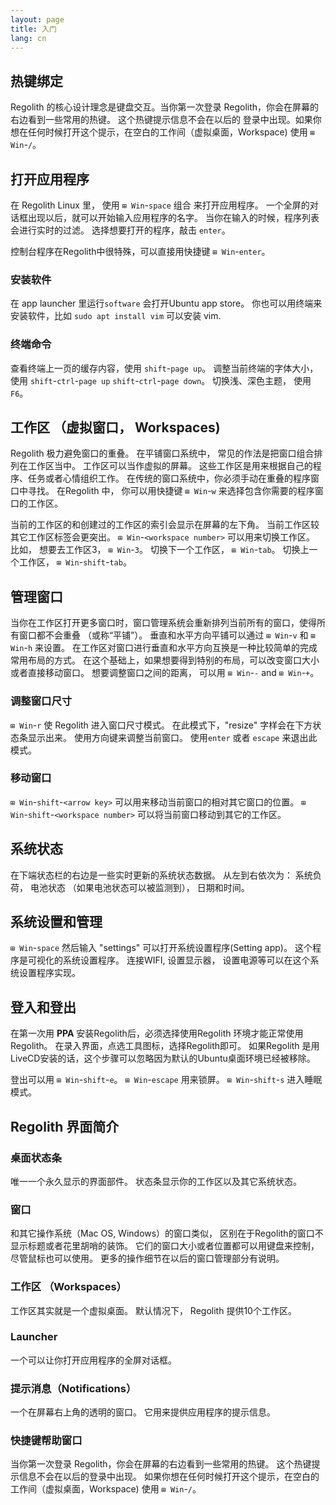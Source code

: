```yaml
---
layout: page
title: 入门
lang: cn
---
```


## 热键绑定  

Regolith 的核心设计理念是键盘交互。当你第一次登录 Regolith，你会在屏幕的右边看到一些常用的热键。 这个热键提示信息不会在以后的
登录中出现。如果你想在任何时候打开这个提示，在空白的工作间（虚拟桌面，Workspace) 使用 `⊞ Win`-`/`。

## 打开应用程序  

在 Regolith Linux 里， 使用 `⊞ Win`-`space` 组合 来打开应用程序。 一个全屏的对话框出现以后，就可以开始输入应用程序的名字。
当你在输入的时候，程序列表会进行实时的过滤。 选择想要打开的程序，敲击 `enter`。  
  
控制台程序在Regolith中很特殊，可以直接用快捷键 `⊞ Win`-`enter`。

### 安装软件

在 app launcher 里运行`software` 会打开Ubuntu app store。 你也可以用终端来安装软件，比如 `sudo apt install vim` 可以安装 vim.

### 终端命令

查看终端上一页的缓存内容，使用 `shift`-`page up`。 调整当前终端的字体大小，使用 `shift`-`ctrl`-`page up` `shift`-`ctrl`-`page down`。
切换浅、深色主题， 使用 `F6`。

## 工作区 （虚拟窗口， Workspaces)

Regolith 极力避免窗口的重叠。 在平铺窗口系统中， 常见的作法是把窗口组合排列在工作区当中。 工作区可以当作虚拟的屏幕。 这些工作区是用来根据自己的程序、任务或者心情组织工作。
在传统的窗口系统中，你必须手动在重叠的程序窗口中寻找。 在Regolith 中， 你可以用快捷键 `⊞ Win`-`w` 来选择包含你需要的程序窗口的工作区。  
  
当前的工作区的和创建过的工作区的索引会显示在屏幕的左下角。 当前工作区较其它工作区标签会更突出。  `⊞ Win`-`<workspace number>` 可以用来切换工作区。
比如， 想要去工作区3，  `⊞ Win`-`3`。 切换下一个工作区， `⊞ Win`-`tab`。 切换上一个工作区， `⊞ Win`-`shift`-`tab`。
  
## 管理窗口  

当你在工作区打开更多窗口时，窗口管理系统会重新排列当前所有的窗口，使得所有窗口都不会重叠 （或称“平铺”）。 垂直和水平方向平铺可以通过 `⊞ Win`-`v` 和 `⊞ Win`-`h` 来设置。
在工作区对窗口进行垂直和水平方向互换是一种比较简单的完成常用布局的方式。 在这个基础上，如果想要得到特别的布局，可以改变窗口大小或者直接移动窗口。
想要调整窗口之间的距离， 可以用 `⊞ Win`-`-` and `⊞ Win`-`+`。

### 调整窗口尺寸

`⊞ Win`-`r` 使 Regolith 进入窗口尺寸模式。 在此模式下，"resize" 字样会在下方状态条显示出来。 使用方向键来调整当前窗口。 使用`enter` 或者 `escape` 来退出此模式。

### 移动窗口

`⊞ Win`-`shift`-`<arrow key>` 可以用来移动当前窗口的相对其它窗口的位置。  `⊞ Win`-`shift`-`<workspace number>` 可以将当前窗口移动到其它的工作区。

## 系统状态

在下端状态栏的右边是一些实时更新的系统状态数据。 从左到右依次为： 系统负荷， 电池状态 （如果电池状态可以被监测到）， 日期和时间。

## 系统设置和管理

`⊞ Win`-`space` 然后输入 "settings" 可以打开系统设置程序(Setting app)。 这个程序是可视化的系统设置程序。 连接WIFI, 设置显示器， 设置电源等可以在这个系统设置程序实现。

## 登入和登出

在第一次用 **PPA** 安装Regolith后，必须选择使用Regolith 环境才能正常使用Regolith。 在录入界面，点选工具图标，选择Regolith即可。
如果Regolith 是用LiveCD安装的话，这个步骤可以忽略因为默认的Ubuntu桌面环境已经被移除。  

登出可以用 `⊞ Win`-`shift`-`e`。 `⊞ Win`-`escape` 用来锁屏。 `⊞ Win`-`shift`-`s` 进入睡眠模式。

## Regolith 界面简介

### 桌面状态条

唯一一个永久显示的界面部件。 状态条显示你的工作区以及其它系统状态。

### 窗口

和其它操作系统（Mac OS, Windows）的窗口类似， 区别在于Regolith的窗口不显示标题或者花里胡哨的装饰。 它们的窗口大小或者位置都可以用键盘来控制，尽管鼠标也可以使用。
更多的操作细节在以后的窗口管理部分有说明。

### 工作区 （Workspaces）

工作区其实就是一个虚拟桌面。 默认情况下， Regolith 提供10个工作区。

### Launcher

一个可以让你打开应用程序的全屏对话框。

### 提示消息（Notifications）

一个在屏幕右上角的透明的窗口。 它用来提供应用程序的提示信息。

### 快捷键帮助窗口

当你第一次登录 Regolith，你会在屏幕的右边看到一些常用的热键。 这个热键提示信息不会在以后的登录中出现。 如果你想在任何时候打开这个提示，在空白的工作间（虚拟桌面，Workspace) 使用 `⊞ Win`-`/`。
